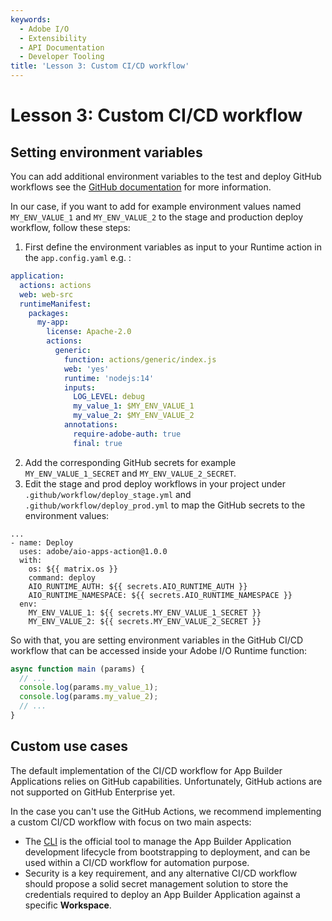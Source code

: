 ```yaml
---
keywords:
  - Adobe I/O
  - Extensibility
  - API Documentation
  - Developer Tooling
title: 'Lesson 3: Custom CI/CD workflow'
---
```


# Lesson 3: Custom CI/CD workflow 

## Setting environment variables

You can add additional environment variables to the test and deploy GitHub workflows see the [GitHub documentation](https://docs.github.com/en/free-pro-team@latest/actions/reference/environment-variables) for more information.

In our case, if you want to add for example environment values named `MY_ENV_VALUE_1` and `MY_ENV_VALUE_2` to the stage and production deploy workflow, follow these steps:

1. First define the environment variables as input to your Runtime action in the `app.config.yaml` e.g. :

```yml
application:
  actions: actions
  web: web-src
  runtimeManifest:
    packages:
      my-app:
        license: Apache-2.0
        actions:
          generic:
            function: actions/generic/index.js
            web: 'yes'
            runtime: 'nodejs:14'
            inputs:
              LOG_LEVEL: debug
              my_value_1: $MY_ENV_VALUE_1
              my_value_2: $MY_ENV_VALUE_2
            annotations:
              require-adobe-auth: true
              final: true

```
 
2. Add the corresponding GitHub secrets for example `MY_ENV_VALUE_1_SECRET` and `MY_ENV_VALUE_2_SECRET`.
3. Edit the stage and prod deploy workflows in your project under `.github/workflow/deploy_stage.yml` and `.github/workflow/deploy_prod.yml` to map the GitHub secrets to the environment values: 

```
...
- name: Deploy
  uses: adobe/aio-apps-action@1.0.0
  with:
    os: ${{ matrix.os }}
    command: deploy
    AIO_RUNTIME_AUTH: ${{ secrets.AIO_RUNTIME_AUTH }}
    AIO_RUNTIME_NAMESPACE: ${{ secrets.AIO_RUNTIME_NAMESPACE }}
  env:
    MY_ENV_VALUE_1: ${{ secrets.MY_ENV_VALUE_1_SECRET }}
    MY_ENV_VALUE_2: ${{ secrets.MY_ENV_VALUE_2_SECRET }}
``` 

So with that, you are setting environment variables in the GitHub CI/CD workflow that can be accessed inside your Adobe I/O Runtime function: 

```javascript
async function main (params) {
  // ...
  console.log(params.my_value_1);
  console.log(params.my_value_2);
  // ...
}
``` 

## Custom use cases

The default implementation of the CI/CD workflow for App Builder Applications relies on GitHub capabilities. 
Unfortunately, GitHub actions are not supported on GitHub Enterprise yet.
 
In the case you can't use the GitHub Actions, we recommend implementing a custom CI/CD workflow with focus on two main aspects:

* The [CLI](https://github.com/adobe/aio-cli) is the official tool to manage the App Builder Application development lifecycle from bootstrapping to deployment, and can be used within a CI/CD workflow for automation purpose.
* Security is a key requirement, and any alternative CI/CD workflow should propose a solid secret management solution to store the credentials required to deploy an App Builder Application against a specific **Workspace**.
